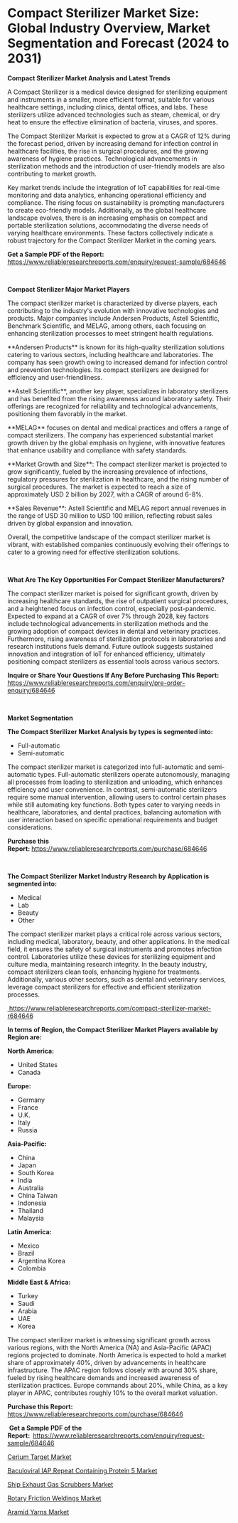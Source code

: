 <p><h1>Compact Sterilizer Market Size: Global Industry Overview, Market Segmentation and Forecast (2024 to 2031)</h1></p><p><strong>Compact Sterilizer Market Analysis and Latest Trends</strong></p>
<p><p>A Compact Sterilizer is a medical device designed for sterilizing equipment and instruments in a smaller, more efficient format, suitable for various healthcare settings, including clinics, dental offices, and labs. These sterilizers utilize advanced technologies such as steam, chemical, or dry heat to ensure the effective elimination of bacteria, viruses, and spores.</p><p>The Compact Sterilizer Market is expected to grow at a CAGR of 12% during the forecast period, driven by increasing demand for infection control in healthcare facilities, the rise in surgical procedures, and the growing awareness of hygiene practices. Technological advancements in sterilization methods and the introduction of user-friendly models are also contributing to market growth. </p><p>Key market trends include the integration of IoT capabilities for real-time monitoring and data analytics, enhancing operational efficiency and compliance. The rising focus on sustainability is prompting manufacturers to create eco-friendly models. Additionally, as the global healthcare landscape evolves, there is an increasing emphasis on compact and portable sterilization solutions, accommodating the diverse needs of varying healthcare environments. These factors collectively indicate a robust trajectory for the Compact Sterilizer Market in the coming years.</p></p>
<p><strong>Get a Sample PDF of the Report:&nbsp;</strong> <a href="https://www.reliableresearchreports.com/enquiry/request-sample/684646?utm_campaign=28&utm_medium=2&utm_source=Github&utm_content=ia&utm_term=30102024&utm_id=compact-sterilizer">https://www.reliableresearchreports.com/enquiry/request-sample/684646</a></p>
<p>&nbsp;</p>
<p><strong>Compact Sterilizer Major Market Players</strong></p>
<p><p>The compact sterilizer market is characterized by diverse players, each contributing to the industry's evolution with innovative technologies and products. Major companies include Andersen Products, Astell Scientific, Benchmark Scientific, and MELAG, among others, each focusing on enhancing sterilization processes to meet stringent health regulations.</p><p>**Andersen Products** is known for its high-quality sterilization solutions catering to various sectors, including healthcare and laboratories. The company has seen growth owing to increased demand for infection control and prevention technologies. Its compact sterilizers are designed for efficiency and user-friendliness.</p><p>**Astell Scientific**, another key player, specializes in laboratory sterilizers and has benefited from the rising awareness around laboratory safety. Their offerings are recognized for reliability and technological advancements, positioning them favorably in the market.</p><p>**MELAG** focuses on dental and medical practices and offers a range of compact sterilizers. The company has experienced substantial market growth driven by the global emphasis on hygiene, with innovative features that enhance usability and compliance with safety standards.</p><p>**Market Growth and Size**: The compact sterilizer market is projected to grow significantly, fueled by the increasing prevalence of infections, regulatory pressures for sterilization in healthcare, and the rising number of surgical procedures. The market is expected to reach a size of approximately USD 2 billion by 2027, with a CAGR of around 6-8%.</p><p>**Sales Revenue**: Astell Scientific and MELAG report annual revenues in the range of USD 30 million to USD 100 million, reflecting robust sales driven by global expansion and innovation.</p><p>Overall, the competitive landscape of the compact sterilizer market is vibrant, with established companies continuously evolving their offerings to cater to a growing need for effective sterilization solutions.</p></p>
<p>&nbsp;</p>
<p><strong>What Are The Key Opportunities For Compact Sterilizer Manufacturers?</strong></p>
<p><p>The compact sterilizer market is poised for significant growth, driven by increasing healthcare standards, the rise of outpatient surgical procedures, and a heightened focus on infection control, especially post-pandemic. Expected to expand at a CAGR of over 7% through 2028, key factors include technological advancements in sterilization methods and the growing adoption of compact devices in dental and veterinary practices. Furthermore, rising awareness of sterilization protocols in laboratories and research institutions fuels demand. Future outlook suggests sustained innovation and integration of IoT for enhanced efficiency, ultimately positioning compact sterilizers as essential tools across various sectors.</p></p>
<p><strong>Inquire or Share Your Questions If Any Before Purchasing This Report:</strong> <a href="https://www.reliableresearchreports.com/enquiry/pre-order-enquiry/684646?utm_campaign=28&utm_medium=2&utm_source=Github&utm_content=ia&utm_term=30102024&utm_id=compact-sterilizer">https://www.reliableresearchreports.com/enquiry/pre-order-enquiry/684646</a></p>
<p>&nbsp;</p>
<p><strong>Market Segmentation</strong></p>
<p><strong>The Compact Sterilizer Market Analysis by types is segmented into:</strong></p>
<p><ul><li>Full-automatic</li><li>Semi-automatic</li></ul></p>
<p><p>The compact sterilizer market is categorized into full-automatic and semi-automatic types. Full-automatic sterilizers operate autonomously, managing all processes from loading to sterilization and unloading, which enhances efficiency and user convenience. In contrast, semi-automatic sterilizers require some manual intervention, allowing users to control certain phases while still automating key functions. Both types cater to varying needs in healthcare, laboratories, and dental practices, balancing automation with user interaction based on specific operational requirements and budget considerations.</p></p>
<p><strong>Purchase this Report:&nbsp;</strong><a href="https://www.reliableresearchreports.com/purchase/684646?utm_campaign=28&utm_medium=2&utm_source=Github&utm_content=ia&utm_term=30102024&utm_id=compact-sterilizer">https://www.reliableresearchreports.com/purchase/684646</a></p>
<p>&nbsp;</p>
<p><strong>The Compact Sterilizer Market Industry Research by Application is segmented into:</strong></p>
<p><ul><li>Medical</li><li>Lab</li><li>Beauty</li><li>Other</li></ul></p>
<p><p>The compact sterilizer market plays a critical role across various sectors, including medical, laboratory, beauty, and other applications. In the medical field, it ensures the safety of surgical instruments and promotes infection control. Laboratories utilize these devices for sterilizing equipment and culture media, maintaining research integrity. In the beauty industry, compact sterilizers clean tools, enhancing hygiene for treatments. Additionally, various other sectors, such as dental and veterinary services, leverage compact sterilizers for effective and efficient sterilization processes.</p></p>
<p><a href="https://www.reliableresearchreports.com/compact-sterilizer-market-r684646?utm_campaign=28&utm_medium=2&utm_source=Github&utm_content=ia&utm_term=30102024&utm_id=compact-sterilizer">&nbsp;https://www.reliableresearchreports.com/compact-sterilizer-market-r684646</a></p>
<p><strong>In terms of Region, the Compact Sterilizer Market Players available by Region are:</strong></p>
<p>
    <p> <strong> North America: </strong>
        <ul>
            <li>United States</li>
            <li>Canada</li>
        </ul>
        </p> 
    <p> <strong> Europe: </strong>
        <ul>
            <li>Germany</li>
            <li>France</li>
            <li>U.K.</li>
            <li>Italy</li>
            <li>Russia</li>
        </ul>
        </p> 
    <p> <strong> Asia-Pacific: </strong>
        <ul>
            <li>China</li>
            <li>Japan</li>
            <li>South Korea</li>
            <li>India</li>
            <li>Australia</li>
            <li>China Taiwan</li>
            <li>Indonesia</li>
            <li>Thailand</li>
            <li>Malaysia</li>
        </ul>
        </p> 
    <p> <strong> Latin America: </strong>
        <ul>
            <li>Mexico</li>
            <li>Brazil</li>
            <li>Argentina Korea</li>
            <li>Colombia</li>
        </ul>
        </p> 
    <p> <strong> Middle East & Africa: </strong>
        <ul>
            <li>Turkey</li>
            <li>Saudi</li>
            <li>Arabia</li>
            <li>UAE</li>
            <li>Korea</li>
        </ul>
    </p>
    </p>
<p><p>The compact sterilizer market is witnessing significant growth across various regions, with the North America (NA) and Asia-Pacific (APAC) regions projected to dominate. North America is expected to hold a market share of approximately 40%, driven by advancements in healthcare infrastructure. The APAC region follows closely with around 30% share, fueled by rising healthcare demands and increased awareness of sterilization practices. Europe commands about 20%, while China, as a key player in APAC, contributes roughly 10% to the overall market valuation.</p></p>
<p><strong>Purchase this Report: </strong><a href="https://www.reliableresearchreports.com/purchase/684646?utm_campaign=28&utm_medium=2&utm_source=Github&utm_content=ia&utm_term=30102024&utm_id=compact-sterilizer">https://www.reliableresearchreports.com/purchase/684646</a></p>
<p>&nbsp;<strong>Get a Sample PDF of the Report:&nbsp;&nbsp;</strong><a href="https://www.reliableresearchreports.com/enquiry/request-sample/684646?utm_campaign=28&utm_medium=2&utm_source=Github&utm_content=ia&utm_term=30102024&utm_id=compact-sterilizer">https://www.reliableresearchreports.com/enquiry/request-sample/684646</a></p>
<p><strong></strong></p>
<p><p><a href="https://www.linkedin.com/pulse/cerium-target-industry-resonance-7-amplification-across-domains-k7jpc?utm_campaign=28&utm_medium=2&utm_source=Github&utm_content=ia&utm_term=30102024&utm_id=compact-sterilizer">Cerium Target Market</a></p><p><a href="https://www.linkedin.com/pulse/baculoviral-iap-repeat-containing-protein-5-market-size-type-product-osfjf?utm_campaign=28&utm_medium=2&utm_source=Github&utm_content=ia&utm_term=30102024&utm_id=compact-sterilizer">Baculoviral IAP Repeat Containing Protein 5 Market</a></p><p><a href="https://issuu.com/reportprime-2/docs/ship-exhaust-gas-scrubbers-market-s_53b30d02199558?utm_campaign=28&utm_medium=2&utm_source=Github&utm_content=ia&utm_term=30102024&utm_id=compact-sterilizer">Ship Exhaust Gas Scrubbers Market</a></p><p><a href="https://issuu.com/reportprime-2/docs/rotary-friction-weldings-market-siz_fc40d32e0bda17?utm_campaign=28&utm_medium=2&utm_source=Github&utm_content=ia&utm_term=30102024&utm_id=compact-sterilizer">Rotary Friction Weldings Market</a></p><p><a href="https://github.com/RuthLucas64/Market-Research-Report-List-1/blob/main/aramid-yarns-market.md?utm_campaign=28&utm_medium=2&utm_source=Github&utm_content=ia&utm_term=30102024&utm_id=compact-sterilizer">Aramid Yarns Market</a></p></p>